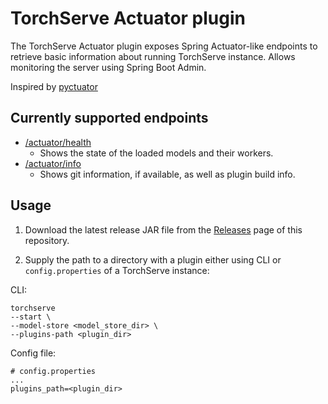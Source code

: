 # TorchServe Actuator plugin

The TorchServe Actuator plugin exposes Spring Actuator-like endpoints to retrieve basic
information about running TorchServe instance.
Allows monitoring the server using Spring Boot Admin.

Inspired by [pyctuator](https://github.com/SolarEdgeTech/pyctuator)

## Currently supported endpoints

- [/actuator/health](https://docs.spring.io/spring-boot/docs/current/actuator-api/htmlsingle/#health)
  - Shows the state of the loaded models and their workers.
- [/actuator/info](https://docs.spring.io/spring-boot/docs/current/actuator-api/htmlsingle/#info)
  - Shows git information, if available, as well as plugin build info.

## Usage

1. Download the latest release JAR file from the [Releases](https://github.com/marrodion/torchserve-actuator/releases) page of this repository.

2. Supply the path to a directory with a plugin either using CLI or `config.properties` of a TorchServe instance:

CLI:
```shell
torchserve
--start \
--model-store <model_store_dir> \
--plugins-path <plugin_dir>
```

Config file:
```properties
# config.properties
...
plugins_path=<plugin_dir>
```
